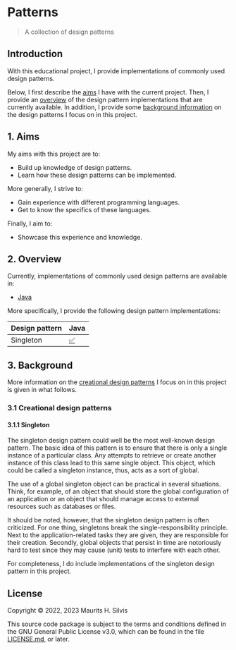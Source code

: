 # Patterns

> A collection of design patterns

## Introduction

With this educational project, I provide implementations of commonly used design patterns.

Below, I first describe the [aims](#1-aims) I have with the current project.
Then, I provide an [overview](#2-overview) of the design pattern implementations that are currently available.
In addition, I provide some [background information](#3-background) on the design patterns I focus on in this project.

## 1. Aims

My aims with this project are to:

- Build up knowledge of design patterns.
- Learn how these design patterns can be implemented.

More generally, I strive to:

- Gain experience with different programming languages.
- Get to know the specifics of these languages.

Finally, I aim to:

- Showcase this experience and knowledge.

## 2. Overview

Currently, implementations of commonly used design patterns are available in:

- [Java](java)

More specifically, I provide the following design pattern implementations:

| Design pattern | Java                                                             |
|----------------|------------------------------------------------------------------|
| Singleton      | [✅](java/src/main/java/nl/mauritssilvis/patterns/java/singleton) |

## 3. Background

More information on the [creational design patterns](#31-creational-design-patterns) I focus on in this project is given in what follows.

### 3.1 Creational design patterns

#### 3.1.1 Singleton

The singleton design pattern could well be the most well-known design pattern.
The basic idea of this pattern is to ensure that there is only a single instance of a particular class.
Any attempts to retrieve or create another instance of this class lead to this same single object.
This object, which could be called a singleton instance, thus, acts as a sort of global.

The use of a global singleton object can be practical in several situations.
Think, for example, of an object that should store the global configuration of an application or an object that should manage access to external resources such as databases or files.

It should be noted, however, that the singleton design pattern is often criticized.
For one thing, singletons break the single-responsibility principle.
Next to the application-related tasks they are given, they are responsible for their creation.
Secondly, global objects that persist in time are notoriously hard to test since they may cause (unit) tests to interfere with each other.

For completeness, I do include implementations of the singleton design pattern in this project.

## License

Copyright © 2022, 2023 Maurits H. Silvis

This source code package is subject to the terms and conditions defined in the GNU General Public License v3.0, which can be found in the file [LICENSE.md](LICENSE.md), or later.

